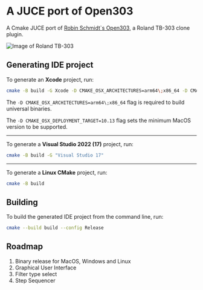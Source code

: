 # A JUCE port of Open303

A Cmake JUCE port of [Robin Schmidt`s Open303](https://github.com/RobinSchmidt/Open303), a Roland TB-303 clone plugin. 

![Image of Roland TB-303](https://raw.githubusercontent.com/midilab/jc303/main/img/Roland_TB-303_Panel.jpg)  

## Generating IDE project

To generate an **Xcode** project, run:
```sh
cmake -B build -G Xcode -D CMAKE_OSX_ARCHITECTURES=arm64\;x86_64 -D CMAKE_OSX_DEPLOYMENT_TARGET=10.13
```
The `-D CMAKE_OSX_ARCHITECTURES=arm64\;x86_64` flag is required to build universal binaries.

The `-D CMAKE_OSX_DEPLOYMENT_TARGET=10.13` flag sets the minimum MacOS version to be supported.

---

To generate a **Visual Studio 2022 (17)** project, run:
```sh
cmake -B build -G "Visual Studio 17"
```

---

To generate a **Linux CMake** project, run:
```sh
cmake -B build
```

## Building

To build the generated IDE project from the command line, run:
```sh
cmake --build build --config Release
```

## Roadmap

1. Binary release for MacOS, Windows and Linux  
2. Graphical User Interface  
3. Filter type select  
4. Step Sequencer  
